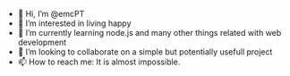- 👋 Hi, I’m @emcPT
- 👀 I’m interested in living happy
- 🌱 I’m currently learning node.js and many other things related with web development
- 💞️ I’m looking to collaborate on a simple but potentially usefull project
- 📫 How to reach me: It is almost impossible.

<!---
emcPT/emcPT is a ✨ special ✨ repository because its `README.md` (this file) appears on your GitHub profile.
You can click the Preview link to take a look at your changes.
--->
